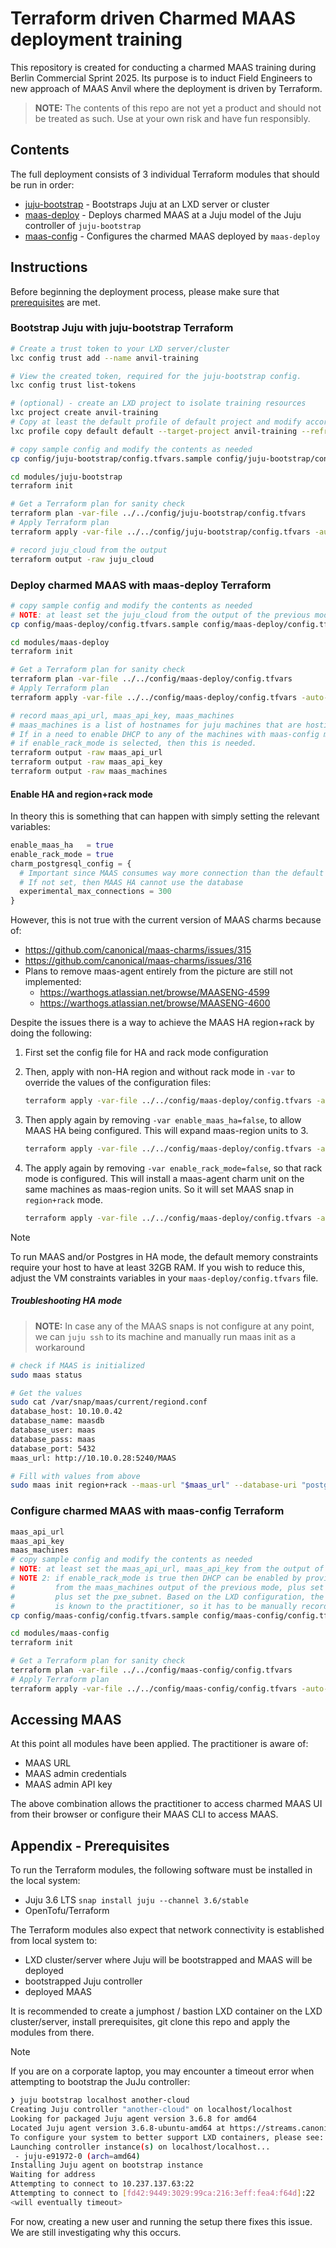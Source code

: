 # Terraform driven Charmed MAAS deployment training

This repository is created for conducting a charmed MAAS training during Berlin Commercial Sprint 2025. Its purpose is to induct Field Engineers to new approach of MAAS Anvil where the deployment is driven by Terraform.

>**NOTE:** The contents of this repo are not yet a product and should not be treated as such. Use at your own risk and have fun responsibly.

## Contents

The full deployment consists of 3 individual Terraform modules that should be run in order:

- [juju-bootstrap](./modules/juju-bootstrap) - Bootstraps Juju at an LXD server or cluster
- [maas-deploy](./modules/maas-deploy) - Deploys charmed MAAS at a Juju model of the Juju controller of `juju-bootstrap`
- [maas-config](./modules/maas-config) - Configures the charmed MAAS deployed by `maas-deploy`

## Instructions

Before beginning the deployment process, please make sure that [prerequisites](#appendix---prerequisites) are met.

### Bootstrap Juju with juju-bootstrap Terraform

```bash
# Create a trust token to your LXD server/cluster
lxc config trust add --name anvil-training

# View the created token, required for the juju-bootstrap config.
lxc config trust list-tokens

# (optional) - create an LXD project to isolate training resources
lxc project create anvil-training
# Copy at least the default profile of default project and modify accordingly, if needed
lxc profile copy default default --target-project anvil-training --refresh

# copy sample config and modify the contents as needed
cp config/juju-bootstrap/config.tfvars.sample config/juju-bootstrap/config.tfvars

cd modules/juju-bootstrap
terraform init

# Get a Terraform plan for sanity check
terraform plan -var-file ../../config/juju-bootstrap/config.tfvars
# Apply Terraform plan
terraform apply -var-file ../../config/juju-bootstrap/config.tfvars -auto-approve

# record juju_cloud from the output
terraform output -raw juju_cloud
```

### Deploy charmed MAAS with maas-deploy Terraform

```bash
# copy sample config and modify the contents as needed
# NOTE: at least set the juju_cloud from the output of the previous module
cp config/maas-deploy/config.tfvars.sample config/maas-deploy/config.tfvars

cd modules/maas-deploy
terraform init

# Get a Terraform plan for sanity check
terraform plan -var-file ../../config/maas-deploy/config.tfvars
# Apply Terraform plan
terraform apply -var-file ../../config/maas-deploy/config.tfvars -auto-approve

# record maas_api_url, maas_api_key, maas_machines
# maas_machines is a list of hostnames for juju machines that are hosting maas-region, maas-agent units.
# If in a need to enable DHCP to any of the machines with maas-config module later,
# if enable_rack_mode is selected, then this is needed.
terraform output -raw maas_api_url
terraform output -raw maas_api_key
terraform output -raw maas_machines
```

#### Enable HA and region+rack mode

In theory this is something that can happen with simply setting the relevant variables:

```tf
enable_maas_ha   = true
enable_rack_mode = true
charm_postgresql_config = {
  # Important since MAAS consumes way more connection than the default 100.
  # If not set, then MAAS HA cannot use the database
  experimental_max_connections = 300
}
```

However, this is not true with the current version of MAAS charms because of:

- <https://github.com/canonical/maas-charms/issues/315>
- <https://github.com/canonical/maas-charms/issues/316>
- Plans to remove maas-agent entirely from the picture are still not implemented:
  - <https://warthogs.atlassian.net/browse/MAASENG-4599>
  - <https://warthogs.atlassian.net/browse/MAASENG-4600>

Despite the issues there is a way to achieve the MAAS HA region+rack by doing the following:

1. First set the config file for HA and rack mode configuration
2. Then, apply with non-HA region and without rack mode in `-var` to override the values of the configuration files:

    ```bash
    terraform apply -var-file ../../config/maas-deploy/config.tfvars -auto-approve -var enable_maas_ha=false -var enable_rack_mode=false
    ```

3. Then apply again by removing `-var enable_maas_ha=false`, to allow MAAS HA being configured. This will expand maas-region units to 3.

    ```bash
    terraform apply -var-file ../../config/maas-deploy/config.tfvars -auto-approve -var enable_rack_mode=false
    ```

4. The apply again by removing `-var enable_rack_mode=false`, so that rack mode is configured. This will install a maas-agent charm unit on the same machines as maas-region units. So it will set MAAS snap in `region+rack` mode.

    ```bash
    terraform apply -var-file ../../config/maas-deploy/config.tfvars -auto-approve
    ```

> [!NOTE]
> To run MAAS and/or Postgres in HA mode, the default memory constraints require your host to have at least 32GB RAM. If you wish to reduce this, adjust the VM constraints variables in your `maas-deploy/config.tfvars` file.

##### Troubleshooting HA mode

>**NOTE:** In case any of the MAAS snaps is not configure at any point, we can `juju ssh` to its machine and manually run maas init as a workaround

```bash
# check if MAAS is initialized
sudo maas status

# Get the values
sudo cat /var/snap/maas/current/regiond.conf
database_host: 10.10.0.42
database_name: maasdb
database_user: maas
database_pass: maas
database_port: 5432
maas_url: http://10.10.0.28:5240/MAAS

# Fill with values from above
sudo maas init region+rack --maas-url "$maas_url" --database-uri "postgres://$database_user:$database_pass@$database_host:$database_port/$database_name"
```

### Configure charmed MAAS with maas-config Terraform

```bash
maas_api_url
maas_api_key
maas_machines
# copy sample config and modify the contents as needed
# NOTE: at least set the maas_api_url, maas_api_key from the output of the previous module
# NOTE 2: if enable_rack_mode is true then DHCP can be enabled by providing a rack_controller
#         from the maas_machines output of the previous mode, plus set enable_dhp config,
#         plus set the pxe_subnet. Based on the LXD configuration, the CIDR to use for DHCP
#         is known to the practitioner, so it has to be manually recorded in the config.
cp config/maas-config/config.tfvars.sample config/maas-config/config.tfvars

cd modules/maas-config
terraform init

# Get a Terraform plan for sanity check
terraform plan -var-file ../../config/maas-config/config.tfvars
# Apply Terraform plan
terraform apply -var-file ../../config/maas-config/config.tfvars -auto-approve
```

## Accessing MAAS

At this point all modules have been applied. The practitioner is aware of:

- MAAS URL
- MAAS admin credentials
- MAAS admin API key

The above combination allows the practitioner to access charmed MAAS UI from their browser or configure their MAAS CLI to access MAAS.

## Appendix - Prerequisites

To run the Terraform modules, the following software must be installed in the local system:

- Juju 3.6 LTS `snap install juju --channel 3.6/stable`
- OpenTofu/Terraform

The Terraform modules also expect that network connectivity is established from local system to:

- LXD cluster/server where Juju will be bootstrapped and MAAS will be deployed
- bootstrapped Juju controller
- deployed MAAS

It is recommended to create a jumphost / bastion LXD container on the LXD cluster/server, install prerequisites, git clone this repo and apply the modules from there.

> [!NOTE]
> If you are on a corporate laptop, you may encounter a timeout error when attempting to bootstrap the JuJu controller:
>
> ```bash
> ❯ juju bootstrap localhost another-cloud
> Creating Juju controller "another-cloud" on localhost/localhost
> Looking for packaged Juju agent version 3.6.8 for amd64
> Located Juju agent version 3.6.8-ubuntu-amd64 at https://streams.canonical.com/juju/tools/agent/3.6.8/juju-3.6.8-linux-amd64.tgz
> To configure your system to better support LXD containers, please see: https://documentation.ubuntu.com/lxd/en/latest/explanation/performance_tuning/
> Launching controller instance(s) on localhost/localhost...
>  - juju-e91972-0 (arch=amd64)
> Installing Juju agent on bootstrap instance
> Waiting for address
> Attempting to connect to 10.237.137.63:22
> Attempting to connect to [fd42:9449:3029:99ca:216:3eff:fea4:f64d]:22
> <will eventually timeout>
> ```
>
> For now, creating a new user and running the setup there fixes this issue. We are still investigating why this occurs.
